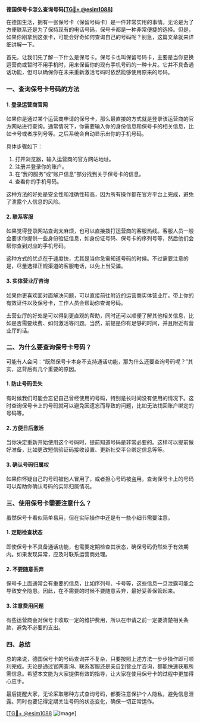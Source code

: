 **德国保号卡怎么查询号码[[TG💪+ @esim1088](https://t.me/s/esim1088)]**

在德国生活，拥有一张保号卡（保留号码卡）是一件非常实用的事情。无论是为了方便联系还是为了保持现有的电话号码，保号卡都是一种非常便捷的选择。但是，如果你刚拿到这张卡，可能会好奇如何查询自己的号码呢？别急，这篇文章就来详细讲解一下。

首先，让我们先了解一下什么是保号卡。保号卡也叫保留号码卡，主要是当你更换运营商或暂时不用手机时，用来保留你的现有手机号码的一种卡片。它并不具备通话功能，但可以确保你在未来重新激活号码时依然能够使用原来的号码。

### 一、查询保号卡号码的方法

#### 1. 登录运营商官网
如果你是通过某个运营商申请的保号卡，那么最直接的方式就是登录该运营商的官方网站进行查询。通常情况下，你需要输入你的身份信息和保号卡的相关信息，比如卡号或者序列号等。之后系统会自动显示出你的手机号码。

具体步骤如下：
1. 打开浏览器，输入运营商的官方网站地址。
2. 注册并登录你的账户。
3. 在“我的服务”或“账户信息”部分找到关于保号卡的信息。
4. 查看你的手机号码。

这种方法的好处是安全性和准确性较高，因为所有操作都在官方平台上完成，避免了泄露个人信息的风险。

#### 2. 联系客服
如果觉得登录网站查询太麻烦，也可以直接拨打运营商的客服热线。客服人员一般会要求你提供一些身份验证信息，如身份证号码、保号卡的序列号等，然后他们会帮你查到对应的手机号码。

这种方式的优点在于速度快，尤其是当你急需知道号码的时候。不过需要注意的是，尽量选择正规渠道的客服电话，以免上当受骗。

#### 3. 实体营业厅咨询
如果你更喜欢面对面解决问题，可以直接前往附近的运营商实体营业厅。带上你的有效证件以及保号卡，工作人员会帮助你查询号码。

去营业厅的好处是可以得到更直观的帮助，同时还可以顺便了解其他相关信息，比如是否需要续费、如何激活等问题。当然，前提是你有足够的时间，并且附近有营业厅的话。

### 二、为什么要查询保号卡号码？

可能有人会问：“既然保号卡本身不支持通话功能，那为什么还要查询号码呢？”其实，这背后有几个重要的原因。

#### 1. 防止号码丢失
有时候我们可能会忘记自己曾经使用的号码，特别是长时间没有使用的情况下。这时查询保号卡上的号码就可以避免因遗忘而导致的问题，比如无法找回账户绑定的号码等。

#### 2. 方便日后激活
当你决定重新开始使用这个号码时，提前知道号码是非常必要的。这样可以提前做好准备，比如更改短信验证码接收设置、更新社交平台绑定信息等等。

#### 3. 确认号码归属权
如果你怀疑自己的号码被他人冒用了，或者担心号码被盗用，查询保号卡上的号码可以帮助你确认号码的实际归属情况。

### 三、使用保号卡需要注意什么？

虽然保号卡看似简单易用，但在实际操作中还是有一些小细节需要注意。

#### 1. 定期检查状态
即使保号卡不具备通话功能，也需要定期检查其状态，确保号码仍然处于有效期内。如果发现异常，应及时联系运营商处理。

#### 2. 不要随意丢弃
保号卡上面通常会有重要的信息，比如序列号、卡号等，这些信息一旦泄露可能会导致安全隐患。因此，在不需要的时候不要随意丢弃，最好妥善保管起来。

#### 3. 注意费用问题
有些运营商会对保号卡收取一定的维护费用，所以在申请之前一定要清楚相关条款，避免不必要的支出。

### 四、总结

总的来说，德国保号卡的号码查询并不复杂，只要按照上述方法一步步操作即可顺利完成。无论是通过官网查询、联系客服还是亲自到营业厅咨询，都能快速获取所需信息。希望本文能为大家提供有效的指导，让大家在使用保号卡的过程中更加得心应手。

最后提醒大家，无论采取哪种方式查询号码，都要注意保护个人隐私，避免信息泄露。同时也要记得定期关注号码的状态变化，确保一切正常运作。

[[TG💪+ @esim1088](https://t.me/s/esim1088) ![Image](https://i.postimg.cc/4NQfJmqS/Snipaste-2025-05-13-00-14-12.png)]